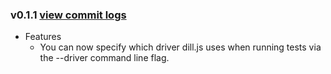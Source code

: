 ### v0.1.1 [view commit logs](https://github.com/mojotech/dill.js/compare/v0.1.1...v0.1.0)

* Features
  * You can now specify which driver dill.js uses when running tests via the --driver command line flag.
